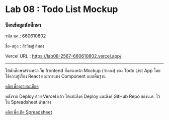 # Lab 08 : Todo List Mockup

### ป้อนข้อมูลนักศึกษา

รหัส นศ.: 660610802

ชื่อ-สกุล : สิรวิชญ์ สีทอง

Vercel URL : https://lab08-2567-660610802.vercel.app/

---

ให้นักศึกษาสร้างหน้าเว็บ frontend ที่แสดงหน้า Mockup (จำลอง) ของ Todo List App โดยใช้ความรู้เรื่อง React และการแบ่ง Component แบบพื้นฐาน

[คลิกเพื่อดูรายละเอียด](https://o365cmu-my.sharepoint.com/:b:/g/personal/dome_potikanond_cmu_ac_th/EQ6kLJNF4PRCpGqjekQu3bgBOg4SBYJv2uvFyBci00icuw?e=4p60SV)

หลังจาก Deploy ด้วย Vercel แล้ว ให้แปะลิงค์ Deploy และลิงค์ GitHub Repo ของน.ศ. ไว้ใน Spreadsheet ด้านล่าง

[คลิกเพื่อเปิด Spreadsheet](https://o365cmu-my.sharepoint.com/:x:/g/personal/dome_potikanond_cmu_ac_th/EfmPM2Wz7OZAiAn23yVwzKwBQHqwexFV9D9nodS5msT5WA?e=Mh82x3)
